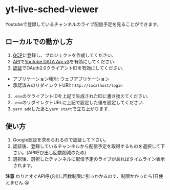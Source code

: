 # yt-live-sched-viewer

Youtubeで登録しているチャンネルのライブ配信予定を見ることができます。

## ローカルでの動かし方

1. [GCP](https://console.cloud.google.com/)に登録し、プロジェクトを作成してください.
1. [API](https://console.cloud.google.com/apis)で[Youtube DATA Api v3](https://developers.google.cn/youtube)を有効にしてください.
1. [認証](https://console.developers.google.com/apis/credentials)でOAuth2.0クライアントIDを有効にしてください.
  - アプリケーション種別: ウェブアプリケーション
  - 承認済みのリダイレクトURI: `http://localhost/login`
1. `.env`のクライアントIDを上記で生成されたIDに書き換えてください.
1. `.env`のリダイレクトURLに上記で設定した値を設定してください.
1. `yarn add`したあと`yarn start`で立ち上がります.

## 使い方

1. Google認証を求められるので認証して下さい。
1. 認証後、登録しているチャンネルから配信予定を取得するものを選択して下さい。(API呼び出し回数削減のため)
1. 選択後、選択したチャンネルに配信予定のライブがあればタイムライン表示されます。

**注意**
わりとすぐAPI呼び出し回数制限に引っかかるので、制限かかったら1日使えません.😫
